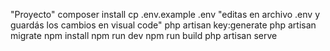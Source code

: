 "Proyecto" 
composer install
cp .env.example .env
"editas en archivo .env y guardás los cambios en visual code"
php artisan key:generate
php artisan migrate
npm install
npm run dev
npm run build
php artisan serve